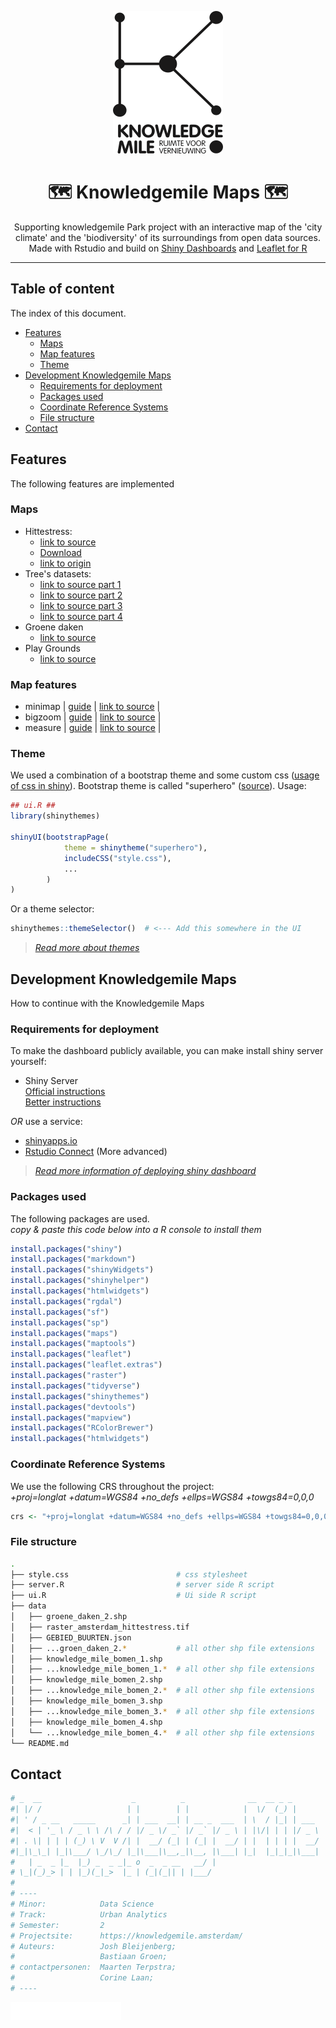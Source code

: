 
<p align="center"><img src="./img/logo.png" /></p>  


<h1 align="center" style="border-bottom: 0px !importand;">🗺️ Knowledgemile Maps 🗺️</h1>  
<p align="center">
Supporting knowledgemile Park project with an interactive map of the 'city climate' and the 'biodiversity' of its surroundings from open data sources.  
Made with Rstudio and build on <a href="https://rstudio.github.io/shinydashboard/">Shiny Dashboards</a> and <a href="https://rstudio.github.io/leaflet/">Leaflet for R </a>
</p>  

---
## Table of content
The index of this document.
  * [Features](#features)
    + [Maps](#maps)
    + [Map features](#map-features)
    + [Theme](#theme)
  * [Development Knowledgemile Maps](#development-knowledgemile-maps)
    + [Requirements for deployment](#requirements-for-deployment)
    + [Packages used](#packages-used)
    + [Coordinate Reference Systems](#coordinate-reference-systems)
    + [File structure](#file-structure)
  * [Contact](#contact)
  

## Features
The following features are implemented
### Maps
- Hittestress:  
  - [link to source](http://nationaalgeoregister.nl/geonetwork/srv/dut/catalog.search#/metadata/a87f5ca8-f354-4ff6-adc3-70f1bf6b78e3)  
  - [Download](http://geodata.rivm.nl/downloads/ank/RIVM_R88_20170621_gm_actueelUHI.zip)   
  - [link to origin](https://www.atlasnatuurlijkkapitaal.nl/kaarten)   
- Tree's datasets:  
  - [link to source part 1](https://maps.amsterdam.nl/open_geodata/?k=254)    
  - [link to source part 2](https://maps.amsterdam.nl/open_geodata/?k=255)    
  - [link to source part 3](https://maps.amsterdam.nl/open_geodata/?k=256)      
  - [link to source part 4](https://maps.amsterdam.nl/open_geodata/?k=257)    
- Groene daken  
  - [link to source](https://maps.amsterdam.nl/open_geodata/?k=51)
- Play Grounds  
  - [link to source]()

### Map features
- minimap | [guide](https://rstudio.github.io/leaflet/morefeatures.html) | [link to source](https://github.com/Norkart/Leaflet-MiniMap) |
- bigzoom | [guide](https://rstudio.github.io/leaflet/morefeatures.html) | [link to source](https://github.com/CliffCloud/Leaflet.EasyButton) |
- measure  | [guide](https://rstudio.github.io/leaflet/morefeatures.html) | [link to source](https://github.com/ljagis/leaflet-measure) |

### Theme
We used a combination of a bootstrap theme and some custom css ([usage of css in shiny](https://shiny.rstudio.com/articles/css.html)). Bootstrap theme is called "superhero" ([source](https://bootswatch.com/superhero/)).
Usage:
```r
## ui.R ##
library(shinythemes)

shinyUI(bootstrapPage(
            theme = shinytheme("superhero"),
            includeCSS("style.css"),
            ...
        )
)
```
Or a theme selector:
```r
shinythemes::themeSelector()  # <--- Add this somewhere in the UI
```
> [*Read more about themes*](https://rstudio.github.io/shinythemes/)

## Development Knowledgemile Maps
How to continue with the Knowledgemile Maps  

### Requirements for deployment
To make the dashboard publicly available, you can make install shiny server yourself:

- Shiny Server  
 [Official instructions](https://github.com/rstudio/shiny-server/blob/master/README.md#Installing)  
 [Better instructions](https://www.digitalocean.com/community/tutorials/how-to-set-up-shiny-server-on-ubuntu-16-04)   

*OR* use a service:
- [shinyapps.io](https://shinyapps.io)
- [Rstudio Connect](https://www.rstudio.com/products/connect/) (More advanced)

> [*Read more information of deploying shiny dashboard*](https://shiny.rstudio.com/tutorial/written-tutorial/lesson7/)

### Packages used
The following packages are used.  
*copy & paste this code below into a R console to install them* 
```r
install.packages("shiny")
install.packages("markdown")
install.packages("shinyWidgets")
install.packages("shinyhelper")
install.packages("htmlwidgets")
install.packages("rgdal")
install.packages("sf")
install.packages("sp")
install.packages("maps")
install.packages("maptools")
install.packages("leaflet")
install.packages("leaflet.extras")
install.packages("raster")
install.packages("tidyverse")
install.packages("shinythemes")
install.packages("devtools")
install.packages("mapview")
install.packages("RColorBrewer")
install.packages("htmlwidgets")
```

### Coordinate Reference Systems
We use the following CRS throughout the project:  
*+proj=longlat +datum=WGS84 +no_defs +ellps=WGS84 +towgs84=0,0,0*
```r
crs <- "+proj=longlat +datum=WGS84 +no_defs +ellps=WGS84 +towgs84=0,0,0"
```

### File structure
```bash
.
├── style.css                        # css stylesheet
├── server.R                         # server side R script
├── ui.R                             # Ui side R script    
├── data
│   ├── groene_daken_2.shp
│   ├── raster_amsterdam_hittestress.tif
│   ├── GEBIED_BUURTEN.json
│   ├── ...groen_daken_2.*           # all other shp file extensions
│   ├── knowledge_mile_bomen_1.shp
│   ├── ...knowledge_mile_bomen_1.*  # all other shp file extensions 
│   ├── knowledge_mile_bomen_2.shp
│   ├── ...knowledge_mile_bomen_2.*  # all other shp file extensions 
│   ├── knowledge_mile_bomen_3.shp
│   ├── ...knowledge_mile_bomen_3.*  # all other shp file extensions 
│   ├── knowledge_mile_bomen_4.shp
│   └── ...knowledge_mile_bomen_4.*  # all other shp file extensions
└── README.md
```


## Contact
```r
# _  __                    _          _              __  __ _ _      
#| |/ /                   | |        | |            |  \/  (_) |     
#| ' / _ __   _____      _| | ___  __| | __ _  ___  | \  / |_| | ___ 
#|  < | '_ \ / _ \ \ /\ / / |/ _ \/ _` |/ _` |/ _ \ | |\/| | | |/ _ \
#| . \| | | | (_) \ V  V /| |  __/ (_| | (_| |  __/ | |  | | | |  __/
#|_|\_\_| |_|\___/ \_/\_/ |_|\___|\__,_|\__, |\___| |_|  |_|_|_|\___|
#   | _  _ |_  |_) _  _ _|_ o  _  _ __   __/ |
# \_|(_)_> | | |_)(_|_>  |_ | (_|(_|| | |___/                                                 
#                                         
# ----
# Minor:            Data Science
# Track:            Urban Analytics
# Semester:         2
# Projectsite:      https://knowledgemile.amsterdam/
# Auteurs:          Josh Bleijenberg;
#                   Bastiaan Groen;
# contactpersonen:  Maarten Terpstra;
#                   Corine Laan;
# ----
```

![hva logo](./img/HVA-logo_ZW.png "hva")  
